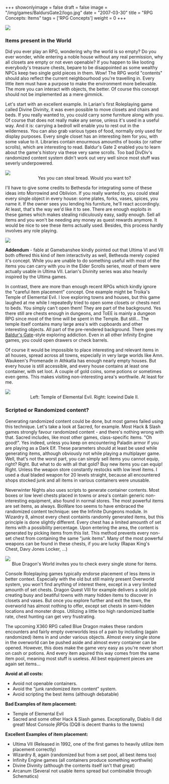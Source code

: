 +++
showonlyimage = false
draft = false
image = "/img/games/BaldursGate2/logo.jpg"
date = "2007-03-30"
title = "RPG Concepts: Items"
tags = ['RPG Concepts']
weight = 0
+++

<img src="/img/articles/RPG.jpg"/>

### Items present in the World

Did you ever play an RPG, wondering why the world is so empty? Do you ever wonder, while entering a noble house without any real permission, why all closets are empty or not even openable? If you happen to like looting everybody's treasure chests, bepare to be disappointed as some wealthy NPCs keep two single gold pieces in them. Wow! The RPG world "contents" should also reflect the current neighbourhood you're travelling in. Every little item must have a purpose to make the environment more believable. The more you can interact with objects, the better. Of course this concept should not be implemented as a mere gimmick.

Let's start with an excellent example. In Larian's first Roleplaying game called Divine Divinity, it was even possible to move closets and chairs and beds. If you really wanted to, you could carry some furniture along with you. Of course that does not really make any sense, unless it's used in a useful way. And it is: carrying a bedroll will enable you to rest out in the wilderness. You can also grab various types of food, normally only used for display purposes. Every single closet has an interesting item for you, with some value to it. Libraries contain enourmous amounths of books (or rather scrolls), which are interesting to read. Baldur's Gate 2 enabled you to learn about the game's history via these very same scrolls. Too bad DivDiv's randomized content system didn't work out very well since most stuff was severly underpowered.

<img src="/img/articles/RPG-world_divdiv.jpg">
<center>Yes you can steal bread. Would you want to?</center>

I'll have to give some credits to Bethesda for integrating some of these ideas into Morrowind and Oblivion. If you really wanted to, you could steal every single object in every house: some plates, forks, vases, spices, you name it. If the owner sees you lending his furniture, he'll react accordingly. At least, that's the way we'd like it to see. There are enough exploits in these games which makes stealing ridiculously easy, sadly enough. Sell all items and you won't be needing any money as quest rewards anymore. It would be nice to see these items actually used. Besides, this process hardly involves any role playing.

<img src="/img/articles/RPG-world_ultima.jpg">

**Addendum** - fable at Gamebanshee kindly pointed out that Ultima VI and VII both offered this kind of item interactivity as well, Bethesda merely copied it's concept. While you are unable to do something useful with most of the items you can carry with you in the Elder Scrolls series, most of them were actually usable in Ultima VII. Larian's Divinity series was also heavily inspired by the Ultima games.

In contrast, there are more than enough recent RPGs which kindly ignore the "careful item placement" concept. One example might be Troika's Temple of Elemental Evil. I love exploring towns and houses, but this game laughed at me while I repeatedly tried to open some closets or chests next to beds. You simply can't open them! They are part of the background. Yes there still are chests enough in dungeons, and ToEE is mainly a dungeon RPG since most of the time will be spent in the Temple. But still... The temple itself contains many large area's with cupboards and other interesting objects. All part of the pre-rendered background. There goes my [Baldur's Gate](/tags/baldurs-gate-2/)-style exploring addiction. Even in all other Infinity Engine games, you could open drawers or check barrels.

Of course it would be impossible to place interesting and relevant items in all houses, spread across all towns, especially in very large worlds like Amn. Waukeen's Promenade in Athkatla has enough nearly empty houses. But every house is still accessible, and every house contains at least one container, with set loot. A couple of gold coins, some potions or sometimes even gems. This makes visiting non-interesting area's worthwile. At least for me.

<img src="/img/articles/RPG-world_toee.jpg">
<center> Left: Temple of Elemental Evil. Right: Icewind Dale II.</center>

### Scripted or Randomized content?

Generating randomized content could be done, but most games failed using this technique. Let's take a look at Sacred, for example. Most Hack & Slash games strongly favour randomized content - and there's nothing wrong with that. Sacred includes, like most other games, class-specific items. "Oh good!". Yes indeed, unless you keep on encountering Paladin armor if you are playing as a Dark Elf. These parameters should at least be used while generating items, although obviously not while playing a multiplayer game. Well, that's not the worst part, you can simply sell items you cannot equip, right? Right. But what to do with all that gold? Buy new items you can equip! Right. Unless the weapon store constantly restocks with low level items. I used a dual bladed weapon for 20 levels straight, because all encountered shops stocked junk and all items in various containers were unusable.

Neverwinter Nights also uses scripts to generate container contents. Most boxes or low level chests placed in towns or area's contain generic non-interesting equipment, also found in normal stores. The most powerful items are set items, as always. BioWare too seems to have embraced the randomized content technique: see the Infinite Dungeons module. In Wizardry 8, almost every chest containts randomly generated items, but this principle is done slightly different. Every chest has a limited amounth of set items with a possibility percentage. Upon entering the area, the content is generated by picking items from this list. This method prevents every non-set chest from containing the same "junk items". Many of the most powerful weapons can be found in these chests, if you are lucky (Rapax King's Chest, Davy Jones Locker, ...)

<img src="/img/articles/RPG-world_bluedragon.jpg">
<center>Blue Dragon's World invites you to check every single stone for items.</center>

Console Roleplaying games typically endorse placement of less items in better context. Especially with the old but still mainly present Overworld system, you won't find anything of interest there, except in a very limited amounth of set chests. Dragon Quest VIII for example delivers a solid job creating busy and beatiful towns with many hidden items to discover in closets and vases. But once you explore further and exit the town, the overworld has almost nothing to offer, except set chests in semi-hidden locations and monster drops. Utilizing a little too high randomized battle rate, chest hunting can get very frustrating.

The upcoming X360 RPG called Blue Dragon makes these random encounters and fairly empty overworlds less of a pain by including (again randomized) items in and under various objects. Almost every single stone in the overworld can be pushed aside and almost every container can be opened. However, this does make the game very easy as you're never short on cash or potions. And every item aquired this way comes from the same item pool, meaning most stuff is useless. All best equipment pieces are again set items...

**Avoid at all costs:**

- Avoid not openable containers.
- Avoid the "junk randomized item content" system.
- Avoid scripting the best items (although debatable)

**Bad Examples of item placement:**

- Temple of Elemental Evil
- Sacred and some other Hack & Slash games. Exceptionally, Diablo II did great!
Most Console jRPGs (DQ8 is decent thanks to the towns)

**Excellent Examples of item placement:** 

- Ultima VII (Released in 1992, one of the first games to heavily utilize item placement correctly)
- Wizardry 8, again (randomized but from a set pool, all best items too)
- Infinity Engine games (all containers produce something worthwile)
- Divine Divinity (although the contents itself isn't that great)
- Arcanum (Several not usable items spread but combinable through Schematics)
